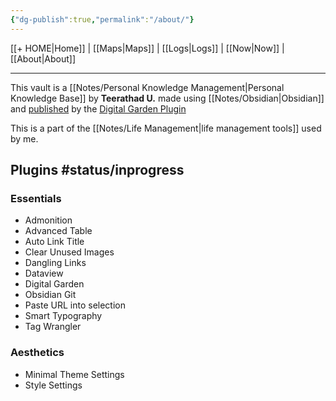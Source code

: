 ```yaml
---
{"dg-publish":true,"permalink":"/about/"}
---
```



[[+ HOME\|Home]] | [[Maps\|Maps]] | [[Logs\|Logs]] | [[Now\|Now]] | [[About\|About]]

---

This vault is a [[Notes/Personal Knowledge Management\|Personal Knowledge Base]] by **Teerathad U.** made using [[Notes/Obsidian\|Obsidian]] and [published](https://gr1dvault.netlify.app/) by the [Digital Garden Plugin](https://github.com/oleeskild/obsidian-digital-garden)

This is a part of the [[Notes/Life Management\|life management tools]] used by me.

## Plugins #status/inprogress  
### Essentials
- Admonition
- Advanced Table
- Auto Link Title
- Clear Unused Images
- Dangling Links
- Dataview
- Digital Garden
- Obsidian Git
- Paste URL into selection
- Smart Typography
- Tag Wrangler

### Aesthetics
- Minimal Theme Settings
- Style Settings